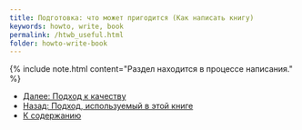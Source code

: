 ```yaml
---
title: Подготовка: что может пригодится (Как написать книгу)
keywords: howto, write, book
permalink: /htwb_useful.html
folder: howto-write-book
---
```


{% include note.html content="Раздел находится в процессе написания." %}

- [Далее: Подход к качеству]()
- [Назад: Подход, используемый в этой книге]()
- [К содержанию](/htwb_toc.html)
